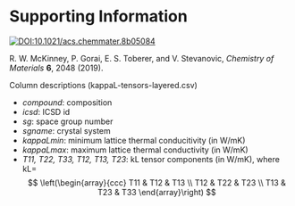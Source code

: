 # Supporting Information
[![DOI:10.1021/acs.chemmater.8b05084](https://zenodo.org/badge/DOI/10.1007/978-3-319-76207-4_15.svg)](https://doi.org/10.1021/acs.chemmater.8b05084)

R. W. McKinney, P. Gorai, E. S. Toberer, and V. Stevanovic, *Chemistry of Materials* **6**, 2048 (2019).

Column descriptions (kappaL-tensors-layered.csv)
* *compound*: composition
* *icsd*: ICSD id
* *sg*: space group number
* *sgname*: crystal system
* *kappaLmin*: minimum lattice thermal conducitivity (in W/mK)
* *kappaLmax*: maximum lattice thermal conductivity (in W/mK)
* *T11, T22, T33, T12, T13, T23*: kL tensor components (in W/mK), where kL=
$$
\left(\begin{array}{ccc} 
T11 & T12 & T13 \\
T12 & T22 & T23 \\
T13 & T23 & T33
\end{array}\right)
$$
